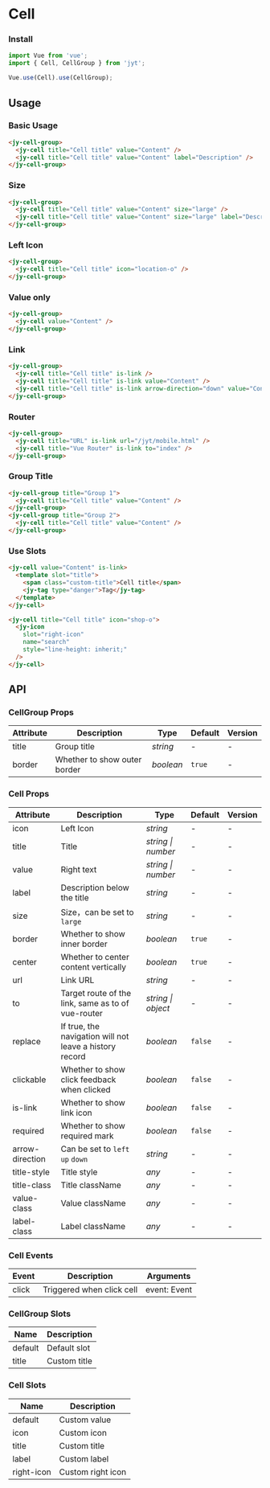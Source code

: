 # Cell

### Install

``` javascript
import Vue from 'vue';
import { Cell, CellGroup } from 'jyt';

Vue.use(Cell).use(CellGroup);
```

## Usage

### Basic Usage

```html
<jy-cell-group>
  <jy-cell title="Cell title" value="Content" />
  <jy-cell title="Cell title" value="Content" label="Description" />
</jy-cell-group>
```

### Size

```html
<jy-cell-group>
  <jy-cell title="Cell title" value="Content" size="large" />
  <jy-cell title="Cell title" value="Content" size="large" label="Description" />
</jy-cell-group>
```

### Left Icon

```html
<jy-cell-group>
  <jy-cell title="Cell title" icon="location-o" />
</jy-cell-group>
```

### Value only

```html
<jy-cell-group>
  <jy-cell value="Content" />
</jy-cell-group>
```

### Link

```html
<jy-cell-group>
  <jy-cell title="Cell title" is-link />
  <jy-cell title="Cell title" is-link value="Content" />
  <jy-cell title="Cell title" is-link arrow-direction="down" value="Content" />
</jy-cell-group>
```

### Router

```html
<jy-cell-group>
  <jy-cell title="URL" is-link url="/jyt/mobile.html" />
  <jy-cell title="Vue Router" is-link to="index" />
</jy-cell-group>
```

### Group Title

```html
<jy-cell-group title="Group 1">
  <jy-cell title="Cell title" value="Content" />
</jy-cell-group>
<jy-cell-group title="Group 2">
  <jy-cell title="Cell title" value="Content" />
</jy-cell-group>
```

### Use Slots

```html
<jy-cell value="Content" is-link>
  <template slot="title">
    <span class="custom-title">Cell title</span>
    <jy-tag type="danger">Tag</jy-tag>
  </template>
</jy-cell>

<jy-cell title="Cell title" icon="shop-o">
  <jy-icon
    slot="right-icon"
    name="search"
    style="line-height: inherit;"
  />
</jy-cell>
```

## API

### CellGroup Props

| Attribute | Description | Type | Default | Version |
|------|------|------|------|------|
| title | Group title | *string* | - | - |
| border | Whether to show outer border | *boolean* | `true` | - |

### Cell Props

| Attribute | Description | Type | Default | Version |
|------|------|------|------|------|
| icon | Left Icon | *string* | - | - |
| title | Title | *string \| number* | - | - |
| value | Right text | *string \| number* | - | - |
| label | Description below the title | *string* | - | - |
| size | Size，can be set to `large` | *string* | - | - |
| border | Whether to show inner border | *boolean* | `true` | - |
| center | Whether to center content vertically | *boolean* | `true` | - |
| url | Link URL | *string* | - | - |
| to | Target route of the link, same as to of vue-router | *string \| object* | - | - |
| replace | If true, the navigation will not leave a history record | *boolean* | `false` | - |
| clickable | Whether to show click feedback when clicked | *boolean* | `false` | - |
| is-link | Whether to show link icon | *boolean* | `false` | - |
| required | Whether to show required mark | *boolean* | `false` | - |
| arrow-direction | Can be set to `left` `up` `down` | *string* | - | - |
| title-style | Title style | *any* | - | - |
| title-class | Title className | *any* | - | - |
| value-class | Value className | *any* | - | - |
| label-class | Label className | *any* | - | - |

### Cell Events

| Event | Description | Arguments |
|------|------|------|
| click | Triggered when click cell | event: Event |

### CellGroup Slots

| Name | Description |
|------|------|
| default | Default slot |
| title | Custom title |

### Cell Slots

| Name | Description |
|------|------|
| default | Custom value |
| icon | Custom icon |
| title | Custom title |
| label | Custom label |
| right-icon | Custom right icon |
